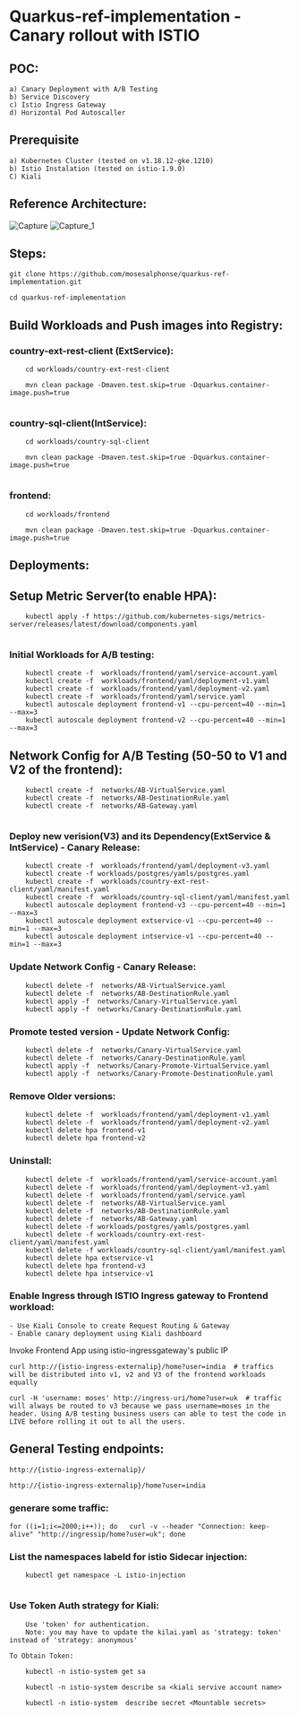 # Quarkus-ref-implementation - Canary rollout with ISTIO

## POC:
```
a) Canary Deployment with A/B Testing
b) Service Discovery
c) Istio Ingress Gateway
d) Horizontal Pod Autoscaller
```
## Prerequisite

```
a) Kubernetes Cluster (tested on v1.18.12-gke.1210)
b) Istio Instalation (tested on istio-1.9.0)
C) Kiali

```
##  Reference Architecture:
![Capture](https://user-images.githubusercontent.com/16347988/110306608-eb84dc00-7ff5-11eb-9d8a-aed13b6829d0.JPG)
![Capture_1](https://user-images.githubusercontent.com/16347988/110306631-f0499000-7ff5-11eb-84ba-21090dda7ac3.JPG)

##  Steps:

```
git clone https://github.com/mosesalphonse/quarkus-ref-implementation.git

cd quarkus-ref-implementation

```
##  Build Workloads and Push images into Registry:

### country-ext-rest-client (ExtService):
```
	cd workloads/country-ext-rest-client

	mvn clean package -Dmaven.test.skip=true -Dquarkus.container-image.push=true
  
```
### country-sql-client(IntService):
```
	cd workloads/country-sql-client

	mvn clean package -Dmaven.test.skip=true -Dquarkus.container-image.push=true
  
```
### frontend:
```
	cd workloads/frontend
	
	mvn clean package -Dmaven.test.skip=true -Dquarkus.container-image.push=true
```
## Deployments:

## Setup Metric Server(to enable HPA):

```
	kubectl apply -f https://github.com/kubernetes-sigs/metrics-server/releases/latest/download/components.yaml
	
```

### Initial Workloads for A/B testing:
```
	kubectl create -f  workloads/frontend/yaml/service-account.yaml
	kubectl create -f  workloads/frontend/yaml/deployment-v1.yaml
	kubectl create -f  workloads/frontend/yaml/deployment-v2.yaml
	kubectl create -f  workloads/frontend/yaml/service.yaml
	kubectl autoscale deployment frontend-v1 --cpu-percent=40 --min=1 --max=3
	kubectl autoscale deployment frontend-v2 --cpu-percent=40 --min=1 --max=3
```
## Network Config for A/B Testing (50-50 to V1 and V2 of the frontend):

```
	kubectl create -f  networks/AB-VirtualService.yaml
	kubectl create -f  networks/AB-DestinationRule.yaml
	kubectl create -f  networks/AB-Gateway.yaml
	
```

### Deploy new verision(V3) and its Dependency(ExtService & IntService) - Canary Release:
```
	kubectl create -f  workloads/frontend/yaml/deployment-v3.yaml
	kubectl create -f workloads/postgres/yamls/postgres.yaml
	kubectl create -f  workloads/country-ext-rest-client/yaml/manifest.yaml
	kubectl create -f  workloads/country-sql-client/yaml/manifest.yaml
	kubectl autoscale deployment frontend-v3 --cpu-percent=40 --min=1 --max=3
	kubectl autoscale deployment extservice-v1 --cpu-percent=40 --min=1 --max=3
	kubectl autoscale deployment intservice-v1 --cpu-percent=40 --min=1 --max=3
```

### Update Network Config - Canary Release:
```
	kubectl delete -f  networks/AB-VirtualService.yaml
	kubectl delete -f  networks/AB-DestinationRule.yaml
	kubectl apply -f  networks/Canary-VirtualService.yaml
	kubectl apply -f  networks/Canary-DestinationRule.yaml

```

### Promote tested version - Update Network Config:
```
	kubectl delete -f  networks/Canary-VirtualService.yaml
	kubectl delete -f  networks/Canary-DestinationRule.yaml
	kubectl apply -f  networks/Canary-Promote-VirtualService.yaml
	kubectl apply -f  networks/Canary-Promote-DestinationRule.yaml

```

### Remove Older versions:
```
	kubectl delete -f  workloads/frontend/yaml/deployment-v1.yaml
	kubectl delete -f  workloads/frontend/yaml/deployment-v2.yaml
	kubectl delete hpa frontend-v1
	kubectl delete hpa frontend-v2
```

### Uninstall:
```
	kubectl delete -f  workloads/frontend/yaml/service-account.yaml
	kubectl delete -f  workloads/frontend/yaml/deployment-v3.yaml
	kubectl delete -f  workloads/frontend/yaml/service.yaml
	kubectl delete -f  networks/AB-VirtualService.yaml
	kubectl delete -f  networks/AB-DestinationRule.yaml
	kubectl delete -f  networks/AB-Gateway.yaml
	kubectl delete -f workloads/postgres/yamls/postgres.yaml
	kubectl delete -f workloads/country-ext-rest-client/yaml/manifest.yaml
	kubectl delete -f workloads/country-sql-client/yaml/manifest.yaml
	kubectl delete hpa extservice-v1
	kubectl delete hpa frontend-v3
	kubectl delete hpa intservice-v1
```

###  Enable Ingress through ISTIO Ingress gateway to Frontend workload:
	- Use Kiali Console to create Request Routing & Gateway
	- Enable canary deployment using Kiali dashboard

Invoke Frontend App using istio-ingressgateway's public IP
```
curl http://{istio-ingress-externalip}/home?user=india  # traffics will be distributed into v1, v2 and V3 of the frontend workloads equally

curl -H 'username: moses' http://ingress-uri/home?user=uk  # traffic will always be routed to v3 because we pass username=moses in the header. Using A/B testing business users can able to test the code in LIVE before rolling it out to all the users.

```

## General Testing endpoints:
```
http://{istio-ingress-externalip}/

http://{istio-ingress-externalip}/home?user=india

```
### generare some traffic:
```
for ((i=1;i<=2000;i++)); do   curl -v --header "Connection: keep-alive" "http://ingressip/home?user=uk"; done
```

### List the namespaces labeld for istio Sidecar injection:
```
	kubectl get namespace -L istio-injection
	
```
### Use Token Auth strategy for Kiali:
```
	Use 'token' for authentication.
	Note: you may have to update the kilai.yaml as 'strategy: token' instead of 'strategy: anonymous'
	
To Obtain Token:
	
	kubectl -n istio-system get sa
	
	kubectl -n istio-system describe sa <kiali servive account name>
	
	kubectl -n istio-system  describe secret <Mountable secrets>
	
```
